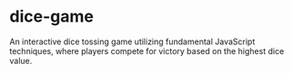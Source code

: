 # dice-game
 An interactive dice tossing game utilizing fundamental JavaScript techniques, where players compete for victory based on the highest dice value.
